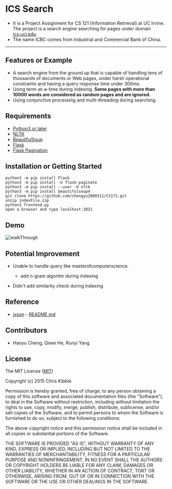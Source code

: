 # ICS Search

+ It is a Project Assignment for CS 121 (Information Retrieval) at UC Irvine. The project is a search engine searching for pages under domain [ics.uci.edu](ics.uci.edu). 
+ The name ICBC comes from Industrial and Commercial Bank of China.

***************************

## Features or Example

+ A search engine from the ground up that is capable of handling tens of thousands of documents or Web pages, under harsh operational constraints and having a query response time under 300ms.
+ Using term-at-a-time during indexing. <strong> Some pages with more than 10000 words are considered as random pages and are ignored. </strong>
+ Using conjunctive processing and multi-threading during searching.



## Requirements

+ [Python3 or later](https://www.python.org/downloads/)
+ [NLTK](https://www.nltk.org/)
+ [BeautifulSoup](https://www.crummy.com/software/BeautifulSoup/bs4/doc/)
+ [Flask](https://flask.palletsprojects.com/en/1.1.x/installation/#installation)
+ [Flask Pagination](https://pythonhosted.org/Flask-paginate/)


## Installation or Getting Started

    python3 -m pip install Flask
    python3 -m pip install -U flask-paginate
    python3 -m pip install --user -U nltk
    python3 -m pip install beautifulsoup4
	git clone https://github.com/chengyu2000311/CS171.git
    unzip indexFile.zip
    python3 frontend.py
    open a browser and type localhost:2021

## Demo

![walkThrough](walkThrough.gif)

## Potential Improvement

+ Unable to handle query like masterofcomputerscience.

    + add n-gram algoritm during indexing

+ Didn't add similarity check during indexing
    
## Reference

+ [jxson](https://gist.github.com/jxson) - [README.md](https://gist.github.com/jxson/1784669)



## Contributors

+ Haoyu Cheng, Qiwei He, Runyi Yang



## License
 
The MIT License ([MIT](http://opensource.org/licenses/mit-license.php))

Copyright (c) 2015 Chris Kibble

Permission is hereby granted, free of charge, to any person obtaining a copy of this software and associated documentation files (the "Software"), to deal in the Software without restriction, including without limitation the rights to use, copy, modify, merge, publish, distribute, sublicense, and/or sell copies of the Software, and to permit persons to whom the Software is furnished to do so, subject to the following conditions:

The above copyright notice and this permission notice shall be included in all copies or substantial portions of the Software.

THE SOFTWARE IS PROVIDED "AS IS", WITHOUT WARRANTY OF ANY KIND, EXPRESS OR IMPLIED, INCLUDING BUT NOT LIMITED TO THE WARRANTIES OF MERCHANTABILITY, FITNESS FOR A PARTICULAR PURPOSE AND NONINFRINGEMENT. IN NO EVENT SHALL THE AUTHORS OR COPYRIGHT HOLDERS BE LIABLE FOR ANY CLAIM, DAMAGES OR OTHER LIABILITY, WHETHER IN AN ACTION OF CONTRACT, TORT OR OTHERWISE, ARISING FROM, OUT OF OR IN CONNECTION WITH THE SOFTWARE OR THE USE OR OTHER DEALINGS IN THE SOFTWARE.
